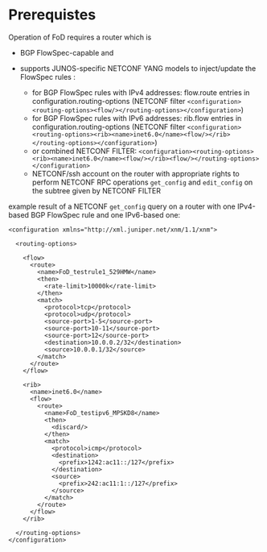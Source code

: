 # Prerequistes

Operation of FoD requires a router which is 

* BGP FlowSpec-capable and 
* supports JUNOS-specific NETCONF YANG models to inject/update the FlowSpec rules :

   + for BGP FlowSpec rules with IPv4 addresses: flow.route entries in configuration.routing-options 
   (NETCONF filter ``<configuration><routing-options><flow/></routing-options></configuration>``)
   + for BGP FlowSpec rules with IPv6 addresses: rib.flow entries in configuration.routing-options 
   (NETCONF filter ``<configuration><routing-options><rib><name>inet6.0</name><flow/></rib></routing-options></configuration>``)
   + or combined NETCONF FILTER: ``<configuration><routing-options><rib><name>inet6.0</name><flow/></rib><flow/></routing-options></configuration>``
   + NETCONF/ssh account on the router with appropriate rights to perform NETCONF RPC operations ``get_config`` and ``edit_config`` on the subtree given by NETCONF FILTER

example result of a NETCONF ``get_config`` query on a router with one IPv4-based BGP FlowSpec rule and one IPv6-based one:

<?xml version="1.0" encoding="UTF-8"?><data xmlns="urn:ietf:params:xml:ns:netconf:base:1.0" xmlns:nc="urn:ietf:params:xml:ns:netconf:base:1.0">
    <configuration xmlns="http://xml.juniper.net/xnm/1.1/xnm">

      <routing-options>

        <flow>
          <route>
            <name>FoD_testrule1_529HMW</name>
            <then>
              <rate-limit>10000k</rate-limit>
            </then>
            <match>
              <protocol>tcp</protocol>
              <protocol>udp</protocol>
              <source-port>1-5</source-port>
              <source-port>10-11</source-port>
              <source-port>12</source-port>
              <destination>10.0.0.2/32</destination>
              <source>10.0.0.1/32</source>
            </match>
          </route>
        </flow>

        <rib>
          <name>inet6.0</name>
          <flow>
            <route>
              <name>FoD_testipv6_MPSKD8</name>
              <then>
                <discard/>
              </then>
              <match>
                <protocol>icmp</protocol>
                <destination>
                  <prefix>1242:ac11::/127</prefix>
                </destination>
                <source>
                  <prefix>242:ac11:1::/127</prefix>
                </source>
              </match>
            </route>
          </flow>
        </rib>

      </routing-options>
    </configuration>
  </data>


